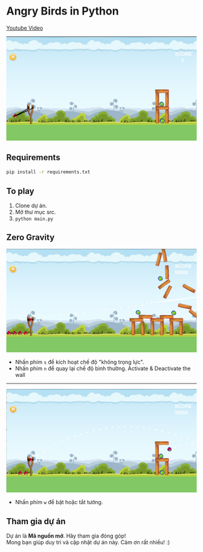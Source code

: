 Angry Birds in Python
=====================
[Youtube Video](https://www.youtube.com/watch?v=B7G5JtCFepE&feature=youtu.be)

![Alt text](/resources/images/angry-birds-image.png?raw=true "angry-birds")

Requirements
------------
```bash
pip install -r requirements.txt
```

To play
-------
1. Clone dự án.
2. Mở thư mục src.
3. `python main.py`

Zero Gravity
------------
![Alt text](/resources/images/gravity-zero.png?raw=true "angry-birds")
* Nhấn phím `s` để kích hoạt chế độ "không trọng lực".  
* Nhấn phím `n` để quay lại chế độ bình thường.
Activate &  Deactivate the wall
-------------------------------
![Alt text](/resources/images/walls.png?raw=true "angry-birds")
* Nhấn phím `w` để bật hoặc tắt tường.

Tham gia dự án
----------------
Dự án là **Mã nguồn mở**. Hãy tham gia đóng góp!  
Mong bạn giúp duy trì và cập nhật dự án này. Cảm ơn rất nhiều! :)
